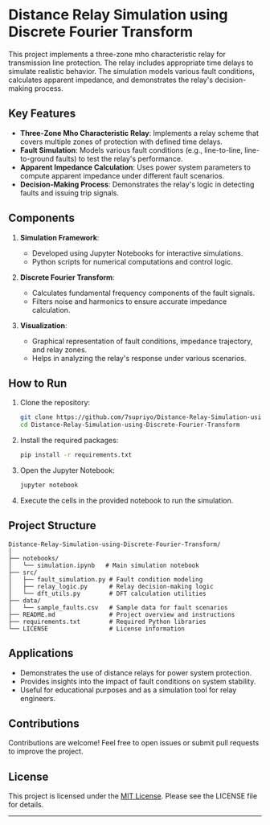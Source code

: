 

# Distance Relay Simulation using Discrete Fourier Transform

This project implements a three-zone mho characteristic relay for transmission line protection. The relay includes appropriate time delays to simulate realistic behavior. The simulation models various fault conditions, calculates apparent impedance, and demonstrates the relay's decision-making process.

## Key Features
- **Three-Zone Mho Characteristic Relay**: Implements a relay scheme that covers multiple zones of protection with defined time delays.
- **Fault Simulation**: Models various fault conditions (e.g., line-to-line, line-to-ground faults) to test the relay's performance.
- **Apparent Impedance Calculation**: Uses power system parameters to compute apparent impedance under different fault scenarios.
- **Decision-Making Process**: Demonstrates the relay's logic in detecting faults and issuing trip signals.

## Components
1. **Simulation Framework**:
   - Developed using Jupyter Notebooks for interactive simulations.
   - Python scripts for numerical computations and control logic.

2. **Discrete Fourier Transform**:
   - Calculates fundamental frequency components of the fault signals.
   - Filters noise and harmonics to ensure accurate impedance calculation.

3. **Visualization**:
   - Graphical representation of fault conditions, impedance trajectory, and relay zones.
   - Helps in analyzing the relay's response under various scenarios.

## How to Run
1. Clone the repository:
   ```bash
   git clone https://github.com/7supriyo/Distance-Relay-Simulation-using-Discrete-Fourier-Transform.git
   cd Distance-Relay-Simulation-using-Discrete-Fourier-Transform
   ```
2. Install the required packages:
   ```bash
   pip install -r requirements.txt
   ```
3. Open the Jupyter Notebook:
   ```bash
   jupyter notebook
   ```
4. Execute the cells in the provided notebook to run the simulation.


## Project Structure
```
Distance-Relay-Simulation-using-Discrete-Fourier-Transform/
│
├── notebooks/
│   └── simulation.ipynb   # Main simulation notebook
├── src/
│   ├── fault_simulation.py # Fault condition modeling
│   ├── relay_logic.py      # Relay decision-making logic
│   └── dft_utils.py        # DFT calculation utilities
├── data/
│   └── sample_faults.csv   # Sample data for fault scenarios
├── README.md               # Project overview and instructions
├── requirements.txt        # Required Python libraries
└── LICENSE                 # License information
```

## Applications
- Demonstrates the use of distance relays for power system protection.
- Provides insights into the impact of fault conditions on system stability.
- Useful for educational purposes and as a simulation tool for relay engineers.

## Contributions
Contributions are welcome! Feel free to open issues or submit pull requests to improve the project.

## License
This project is licensed under the [MIT License](LICENSE). Please see the LICENSE file for details.

---
